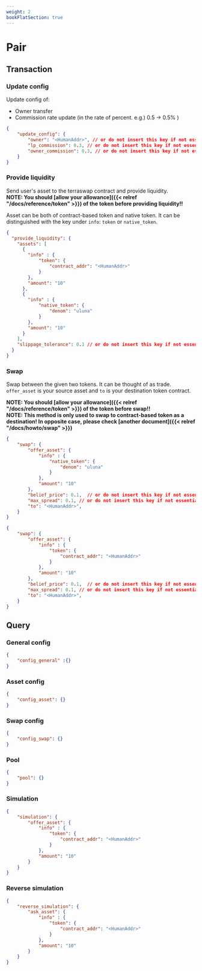 ```yaml
---
weight: 2
bookFlatSection: true
---
```


# Pair

## Transaction

### Update config

Update config of:
- Owner transfer
- Commission rate update (in the rate of percent. e.g.) 0.5 -> 0.5% )

```json
{
    "update_config": {
        "owner": "<HumanAddr>", // or do not insert this key if not essential
        "lp_commission": 0.3, // or do not insert this key if not essential
        "owner_commission": 0.3, // or do not insert this key if not essential
    }
}
```

### Provide liquidity

Send user's asset to the terraswap contract and provide liquidity.<br />
**NOTE: You should [allow your allowance]({{< relref "/docs/reference/token" >}}) of the token before providing liquidity!!**

Asset can be both of contract-based token and native token. It can be distinguished with the key under `info`: `token` or `native_token`.


```json
{
  "provide_liquidity": {
    "assets": [
      {
        "info" : {
            "token": {
                "contract_addr": "<HumanAddr>"
            }
        },
        "amount": "10"
      },
      {
        "info" : {
            "native_token": {
                "denom": "uluna"
            }
        },
        "amount": "10"
      }
    ],
    "slippage_tolerance": 0.1 // or do not insert this key if not essential
  }
}
```

### Swap

Swap between the given two tokens. It can be thought of as trade.<br />
`offer_asset` is your source asset and `to` is your destination token contract.<br />

**NOTE: You should [allow your allowance]({{< relref "/docs/reference/token" >}}) of the token before swap!!**<br />
**NOTE: This method is only used to swap to contract-based token as a destination! In opposite case, please check [another document]({{< relref "/docs/howto/swap" >}})**

```json
{
    "swap": {
        "offer_asset": {
            "info" : {
                "native_token": {
                    "denom": "uluna"
                }
            },
            "amount": "10"
        },
        "belief_price": 0.1,  // or do not insert this key if not essential
        "max_spread": 0.1, // or do not insert this key if not essential
        "to": "<HumanAddr>",
    }
}
```

```json
{
    "swap": {
        "offer_asset": {
            "info" : {
                "token": {
                    "contract_addr": "<HumanAddr>"
                }
            },
            "amount": "10"
        },
        "belief_price": 0.1,  // or do not insert this key if not essential
        "max_spread": 0.1, // or do not insert this key if not essential
        "to": "<HumanAddr>",
    }
}
```

## Query

### General config

```json
{
    "config_general" :{}
}
```

### Asset config

```json
{
    "config_asset": {}
}
```

### Swap config

```json
{
    "config_swap": {}
}
```

### Pool

```json
{
    "pool": {}
}
```

### Simulation

```json
{
    "simulation": {
        "offer_asset": {
            "info" : {
                "token": {
                    "contract_addr": "<HumanAddr>"
                }
            },
            "amount": "10"
        }
    }
}
```

### Reverse simulation

```json
{
    "reverse_simulation": {
        "ask_asset": {
            "info" : {
                "token": {
                    "contract_addr": "<HumanAddr>"
                }
            },
            "amount": "10"
        }
    }
}
```
